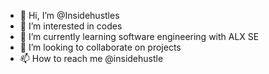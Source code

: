 - 👋 Hi, I’m @Insidehustles
- 👀 I’m interested in codes
- 🌱 I’m currently learning software engineering with ALX SE
- 💞️ I’m looking to collaborate on projects
- 📫 How to reach me @insidehustle

<!---
Insidehustles/Insidehustles is a ✨ special ✨ repository because its `README.md` (this file) appears on your GitHub profile.
You can click the Preview link to take a look at your changes.
--->
